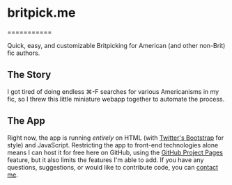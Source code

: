 # britpick.me
===========

Quick, easy, and customizable Britpicking for American (and other non-Brit) fic authors.

## The Story

I got tired of doing endless ⌘-F searches for various Americanisms in my fic, so I threw this little miniature webapp together to automate the process.

## The App

Right now, the app is running *entirely* on HTML (with [Twitter's Bootstrap](http://twitter.github.com/bootstrap/) for style) and JavaScript. Restricting the app to front-end technologies alone means I can host it for free here on GitHub, using the [GitHub Project Pages](http://pages.github.com/) feature, but it also limits the features I'm able to add. If you have any questions, suggestions, or would like to contribute code, you can [contact me](mailto:utres.inflati.ambulamus@gmail.com).
